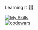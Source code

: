 Learning it 👀👋<br><br>
[![My Skills](https://skillicons.dev/icons?i=js,react,redux,nextjs,styledcomponents,scss,nodejs,mongodb,figma)](https://skillicons.dev)
<br>
[![codewars](https://www.codewars.com/users/acidshotgun/badges/large)](https://www.codewars.com/users/acidshotgun)
